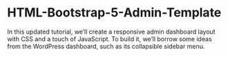 # HTML-Bootstrap-5-Admin-Template
In this updated tutorial, we’ll create a responsive admin dashboard layout with CSS and a touch of JavaScript. To build it, we’ll borrow some ideas from the  WordPress dashboard, such as its collapsible sidebar menu.
